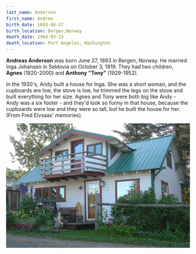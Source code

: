 ```yaml
---
last_name: Anderson
first_name: Andrew
birth_date: 1893-06-27
birth_location: Bergen,Norway
death_date: 1964-03-23
death_location: Port Angeles, Washington
---
```


**Andreas Anderson** was born June 27, 1893 in Bergen, Norway.  He married Inga Johansen in Seldovia on October 3, 1919. 
They had two children, **Agnes** (1920-2000) and **Anthony "Tony"** (1929-1952).

In the 1930's, Andy built a house for Inga.  She was a short woman, and the cupboards are low, the stove is low, he trimmed the legs on the stove and built everything for her size.  Agnes and Tony were both big like Andy - Andy was a six footer - and they'd look so funny in that
house, because the cupboards were low and they were so tall, but he built the house for her. (From Fred Elvsaas' memories).

![](../assets/images/anderson_house.jpg)
